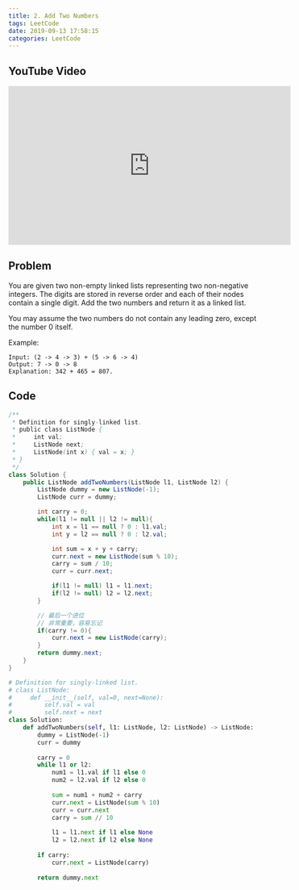 ```yaml
---
title: 2. Add Two Numbers
tags: LeetCode
date: 2019-09-13 17:58:15
categories: LeetCode
---
```

## YouTube Video
<iframe width="560" height="315" src="https://www.youtube.com/embed/SeBLjY58iY8" frameborder="0" allow="accelerometer; autoplay; encrypted-media; gyroscope; picture-in-picture" allowfullscreen></iframe>

## Problem
You are given two non-empty linked lists representing two non-negative integers. The digits are stored in reverse order and each of their nodes contain a single digit. Add the two numbers and return it as a linked list.

You may assume the two numbers do not contain any leading zero, except the number 0 itself.

Example:
```
Input: (2 -> 4 -> 3) + (5 -> 6 -> 4)
Output: 7 -> 0 -> 8
Explanation: 342 + 465 = 807.
```
## Code
```java
/**
 * Definition for singly-linked list.
 * public class ListNode {
 *     int val;
 *     ListNode next;
 *     ListNode(int x) { val = x; }
 * }
 */
class Solution {
    public ListNode addTwoNumbers(ListNode l1, ListNode l2) {
        ListNode dummy = new ListNode(-1);
        ListNode curr = dummy;

        int carry = 0;
        while(l1 != null || l2 != null){
            int x = l1 == null ? 0 : l1.val;
            int y = l2 == null ? 0 : l2.val;

            int sum = x + y + carry;
            curr.next = new ListNode(sum % 10);
            carry = sum / 10;
            curr = curr.next;

            if(l1 != null) l1 = l1.next;
            if(l2 != null) l2 = l2.next;
        }

        // 最后一个进位
  	    // 非常重要，容易忘记
        if(carry != 0){
            curr.next = new ListNode(carry);
        }
        return dummy.next;
    }
}
```

```python
# Definition for singly-linked list.
# class ListNode:
#     def __init__(self, val=0, next=None):
#         self.val = val
#         self.next = next
class Solution:
    def addTwoNumbers(self, l1: ListNode, l2: ListNode) -> ListNode:
        dummy = ListNode(-1)
        curr = dummy
        
        carry = 0
        while l1 or l2:
            num1 = l1.val if l1 else 0
            num2 = l2.val if l2 else 0
            
            sum = num1 + num2 + carry
            curr.next = ListNode(sum % 10)
            curr = curr.next
            carry = sum // 10
            
            l1 = l1.next if l1 else None
            l2 = l2.next if l2 else None
        
        if carry:
            curr.next = ListNode(carry)
        
        return dummy.next
        
```

